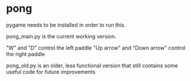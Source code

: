 # pong

pygame needs to be installed in order to run this.

pong_main.py is the current working version. 

"W" and "D" control the left paddle
"Up arrow" and "Down arrow" control the right paddle

pong_old.py is an older, less functional version that still contains some useful code for future improvements 
